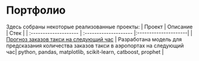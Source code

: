 # Портфолио

Здесь собраны некоторые реализованные проекты: 
| Проект | Описание | Стек |
| :-------------------- | :-------------------- |:---------------------|
| [Прогноз заказов такси на следующий час](https://github.com/tasvil/Portfolio/tree/main/Taxi_orders_forecast) | Разработана модель для предсказания количества заказов такси в аэропортах на следующий час| python, pandas, matplotlib, scikit-learn, catboost, prophet |
